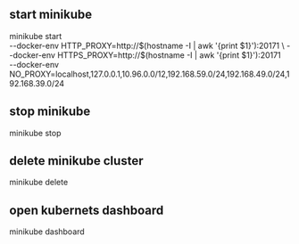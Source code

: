 
## start minikube

minikube start \
  --docker-env HTTP_PROXY=http://$(hostname -I | awk '{print $1}'):20171 \
  --docker-env HTTPS_PROXY=http://$(hostname -I | awk '{print $1}'):20171 \
  --docker-env NO_PROXY=localhost,127.0.0.1,10.96.0.0/12,192.168.59.0/24,192.168.49.0/24,192.168.39.0/24

## stop minikube

minikube stop

## delete minikube cluster

minikube delete

## open kubernets dashboard

minikube dashboard